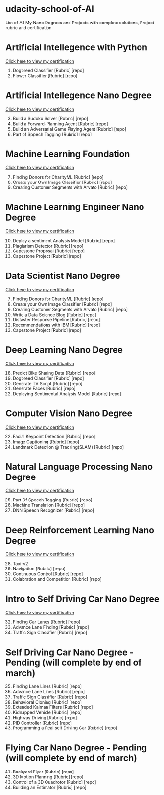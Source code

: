 # udacity-school-of-AI
List of All My Nano Degrees and Projects with complete solutions, Project rubric and certification
# Artificial Intellegence with Python
[Click here to view my certification](https://graduation.udacity.com/nd089)
1) Dogbreed Classifier                      [Rubric]    [repo] 
2) Flower Classifier                        [Rubric]    [repo]
# Artificial Intellegence Nano Degree
[Click here to view my certification](https://graduation.udacity.com/nd898)

3) Build a Sudoku Solver                   [Rubric]    [repo]
4) Build a Forward-Planning Agent          [Rubric]    [repo]
5) Build an Adversarial Game Playing Agent [Rubric]    [repo]
6) Part of Sppech Tagging                  [Rubric]    [repo]
# Machine Learning Foundation
[Click here to view my certification](https://graduation.udacity.com/nd229)

7) Finding Donors for CharityML             [Rubric]    [repo]
8) Create your Own Image Classifier         [Rubric]    [repo]
9) Creating Customer Segments with Arvato   [Rubric]    [repo]
# Machine Learning Engineer Nano Degree
[Click here to view my certification](https://graduation.udacity.com/nd009t)

10) Deploy a sentiment Analysis Model       [Rubric]    [repo]
11) Plagiarism Detector                     [Rubric]    [repo]
12) Capestone Proposal                      [Rubric]    [repo]
13) Capestone Project                       [Rubric]    [repo]
# Data Scientist Nano Degree
[Click here to view my certification](https://graduation.udacity.com/nd025)

7) Finding Donors for CharityML            [Rubric]    [repo]
8) Create your Own Image Classifier        [Rubric]    [repo]
9) Creating Customer Segments with Arvato  [Rubric]    [repo]
14) Write a Data Science Blog              [Rubric]    [repo]
15) Distaster Response Pipeline            [Rubric]    [repo]
16) Recommendations with IBM               [Rubric]    [repo]
17) Capestone Project                      [Rubric]    [repo]
# Deep Learning Nano Degree
[Click here to view my certification](https://graduation.udacity.com/nd101)

18) Predict Bike Sharing Data               [Rubric]    [repo]
01) Dogbreed Classifier                     [Rubric]    [repo]
19) Generate TV Script                      [Rubric]    [repo]
20) Generate Faces                          [Rubric]    [repo]
21) Deploying Sentimental Analysis Model    [Rubric]    [repo]
# Computer Vision Nano Degree
[Click here to view my certification](https://graduation.udacity.com/nd891)

22) Facial Keypoint Detection               [Rubric]    [repo]
23) Image Captioning                        [Rubric]    [repo]
24) Landmark Detection @ Tracking(SLAM)     [Rubric]    [repo]
# Natural Language Processing Nano Degree
[Click here to view my certification](https://graduation.udacity.com/nd892)

25) Part Of Speech Tagging                  [Rubric]    [repo]
26) Machine Translation                     [Rubric]    [repo]
27) DNN Speech Recognizer                   [Rubric]    [repo]
# Deep Reinforcement Learning Nano Degree
[Click here to view my certification](https://graduation.udacity.com/nd893)

28) Taxi-v2           
29) Navigation                              [Rubric]    [repo]
30) Continuous Control                      [Rubric]    [repo]
31) Colabration and Competition             [Rubric]    [repo]
# Intro to Self Driving Car Nano Degree
[Click here to view my certification](https://graduation.udacity.com/nd113)

32) Finding Car Lanes                       [Rubric]    [repo]
33) Advance Lane Finding                    [Rubric]    [repo]
34) Traffic Sign Classifier                 [Rubric]    [repo]
# Self Driving Car Nano Degree - Pending   (will complete by end of march)
35) Finding Lane Lines                      [Rubric]    [repo]
36) Advance Lane Lines                      [Rubric]    [repo]
37) Traffic Sign Classifier                 [Rubric]    [repo]
38) Behavioral Cloning                      [Rubric]    [repo]
39) Extended Kalman Filters                 [Rubric]    [repo]
40) Kidnapped Vehicle                       [Rubric]    [repo]
41) Highway Driving                         [Rubric]    [repo]
42) PID Controller                          [Rubric]    [repo]
43) Programming a Real self Driving Car     [Rubric]    [repo]
# Flying Car Nano Degree  - Pending         (will complete by end of march)
41) Backyard Flyer                          [Rubric]    [repo]
42) 3D Motion Planning                      [Rubric]    [repo]
43) Control of a 3D Quadrotor               [Rubric]    [repo]
44) Building an Estimator                   [Rubric]    [repo]
